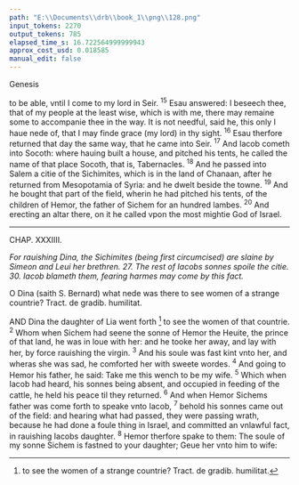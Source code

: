 ```yaml
---
path: "E:\\Documents\\drb\\book_1\\png\\128.png"
input_tokens: 2270
output_tokens: 785
elapsed_time_s: 16.722564999999943
approx_cost_usd: 0.018585
manual_edit: false
---
```

Genesis

to be able, vntil I come to my lord in Seir. <sup>15</sup> Esau answered: I beseech thee, that of my people at the least wise, which is with me, there may remaine some to accompanie thee in the way. It is not needful, said he, this only I haue nede of, that I may finde grace (my lord) in thy sight. <sup>16</sup> Esau therfore returned that day the same way, that he came into Seir. <sup>17</sup> And Iacob cometh into Socoth: where hauing built a house, and pitched his tents, he called the name of that place Socoth, that is, Tabernacles. <sup>18</sup> And he passed into Salem a citie of the Sichimites, which is in the land of Chanaan, after he returned from Mesopotamia of Syria: and he dwelt beside the towne. <sup>19</sup> And he bought that part of the field, wherin he had pitched his tents, of the children of Hemor, the father of Sichem for an hundred lambes. <sup>20</sup> And erecting an altar there, on it he called vpon the most mightie God of Israel.

<hr>

CHAP. XXXIIII.

*For rauishing Dina, the Sichimites (being first circumcised) are slaine by Simeon and Leui her brethren. 27. The rest of Iacobs sonnes spoile the citie. 30. Iacob blameth them, fearing harmes may come by this fact.*

<aside>O Dina (saith S. Bernard) what nede was there to see women of a strange countrie? Tract. de gradib. humilitat.</aside>

AND Dina the daughter of Lia went forth [^1] to see the women of that countrie. <sup>2</sup> Whom when Sichem had seene the sonne of Hemor the Heuite, the prince of that land, he was in loue with her: and he tooke her away, and lay with her, by force rauishing the virgin. <sup>3</sup> And his soule was fast kint vnto her, and wheras she was sad, he comforted her with sweete wordes. <sup>4</sup> And going to Hemor his father, he said: Take me this wench to be my wife. <sup>5</sup> Which when Iacob had heard, his sonnes being absent, and occupied in feeding of the cattle, he held his peace til they returned. <sup>6</sup> And when Hemor Sichems father was come forth to speake vnto Iacob, <sup>7</sup> behold his sonnes came out of the field: and hearing what had passed, they were passing wrath, because he had done a foule thing in Israel, and committed an vnlawful fact, in rauishing Iacobs daughter. <sup>8</sup> Hemor therfore spake to them: The soule of my sonne Sichem is fastned to your daughter; Geue her vnto him to wife:

[^1]: to see the women of a strange countrie? Tract. de gradib. humilitat.